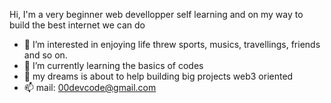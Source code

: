 Hi, I'm a very beginner web devellopper self learning and on my way to build the best internet we can do
- 👀 I’m interested in enjoying life threw sports, musics, travellings, friends and so on.
- 🌱 I’m currently learning the basics of codes
- 💞️ my dreams is about to help building big projects web3 oriented
- 📫 mail: 00devcode@gmail.com

